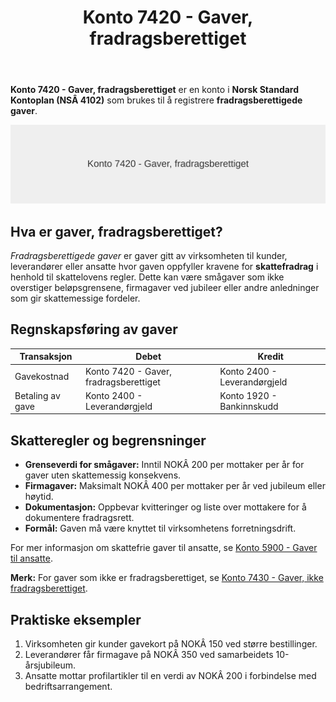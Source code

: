﻿---
title: "Konto 7420 - Gaver, fradragsberettiget"
seoTitle: "7420-gaver-fradragsberettiget"
meta_description: '**Konto 7420 - Gaver, fradragsberettiget** er en konto i **Norsk Standard Kontoplan (NSÂ 4102)** som brukes til å registrere **fradragsberettigede gaver**.'
slug: 7420-gaver-fradragsberettiget
type: blog
layout: pages/single
---

**Konto 7420 - Gaver, fradragsberettiget** er en konto i **Norsk Standard Kontoplan (NSÂ 4102)** som brukes til å registrere **fradragsberettigede gaver**.

![Illustrasjon av konto 7420 Gaver, fradragsberettiget](7420-gaver-fradragsberettiget-image.svg)

## Hva er gaver, fradragsberettiget?

*Fradragsberettigede gaver* er gaver gitt av virksomheten til kunder, leverandører eller ansatte hvor gaven oppfyller kravene for **skattefradrag** i henhold til skattelovens regler. Dette kan være smågaver som ikke overstiger beløpsgrensene, firmagaver ved jubileer eller andre anledninger som gir skattemessige fordeler.

## Regnskapsføring av gaver

| Transaksjon             | Debet                                  | Kredit                       |
|-------------------------|----------------------------------------|------------------------------|
| Gavekostnad             | Konto 7420 - Gaver, fradragsberettiget | Konto 2400 - Leverandørgjeld |
| Betaling av gave        | Konto 2400 - Leverandørgjeld           | Konto 1920 - Bankinnskudd    |

## Skatteregler og begrensninger

* **Grenseverdi for smågaver:** Inntil NOKÂ 200 per mottaker per år for gaver uten skattemessig konsekvens.
* **Firmagaver:** Maksimalt NOKÂ 400 per mottaker per år ved jubileum eller høytid.
* **Dokumentasjon:** Oppbevar kvitteringer og liste over mottakere for å dokumentere fradragsrett.
* **Formål:** Gaven må være knyttet til virksomhetens forretningsdrift.

For mer informasjon om skattefrie gaver til ansatte, se [Konto 5900 - Gaver til ansatte](/blogs/kontoplan/5900-gaver-til-ansatte "Konto 5900 - Gaver til ansatte").

**Merk:** For gaver som ikke er fradragsberettiget, se [Konto 7430 - Gaver, ikke fradragsberettiget](/blogs/kontoplan/7430-gaver-ikke-fradragsberettiget "Konto 7430 - Gaver, ikke fradragsberettiget").

## Praktiske eksempler

1. Virksomheten gir kunder gavekort på NOKÂ 150 ved større bestillinger.
2. Leverandører får firmagave på NOKÂ 350 ved samarbeidets 10-årsjubileum.
3. Ansatte mottar profilartikler til en verdi av NOKÂ 200 i forbindelse med bedriftsarrangement.






